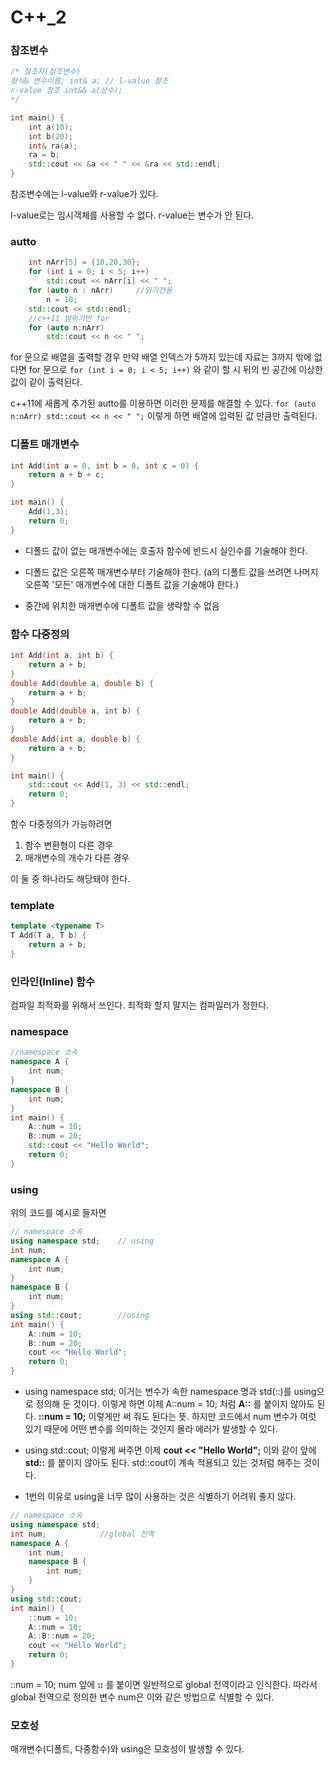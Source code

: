 # C++_2

### 참조변수

```c++
/* 참조자(참조변수)
형식& 변수이름; int& a; // l-value 참조
r-value 참조 int&& a(상수);
*/

int main() {
	int a(10);
	int b(20);
	int& ra(a);
	ra = b;
	std::cout << &a << " " << &ra << std::endl;
}
```

참조변수에는 l-value와 r-value가 있다.

l-value로는 임시객체를 사용할 수 없다. r-value는 변수가 안 된다.

### autto

```c++
	int nArr[5] = {10,20,30};
	for (int i = 0; i < 5; i++)
		std::cout << nArr[i] << " ";
	for (auto n : nArr)		//읽기전용
		n = 10;
	std::cout << std::endl;
	//c++11 범위기반 for
	for (auto n:nArr)
		std::cout << n << " ";
```

for 문으로 배열을 출력할 경우 만약 배열 인덱스가 5까지 있는데 자료는 3까지 밖에 없다면 for 문으로 ``` for (int i = 0; i < 5; i++) ``` 와 같이 할 시 뒤의 빈 공간에 이상한 값이 같이 출력된다.

c++11에 새롭게 추가된 autto를 이용하면 이러한 문제를 해결할 수 있다.  ```for (auto n:nArr) std::cout << n << " ";``` 이렇게 하면 배열에 입력된 값 만큼만 출력된다.



### 디폴트 매개변수

```c++
int Add(int a = 0, int b = 0, int c = 0) {
	return a + b + c;
}

int main() {
	Add(1,3);
	return 0;
}
```

* 디폴드 값이 없는 매개변수에는 호출자 함수에 반드시 실인수를 기술해야 한다. 

* 디폴드 값은 오른쪽 매개변수부터 기술해야 한다. (a의 디폴트 값을 쓰려면 나머지 오른쪽 '모든' 매개변수에 대한 디폴트 값을 기술해야 한다.)
* 중간에 위치한 매개변수에 디폴트 값을 생략할 수 없음



### 함수 다중정의

``` c++
int Add(int a, int b) {
	return a + b;
}
double Add(double a, double b) {
	return a + b;
}
double Add(double a, int b) {
	return a + b;
}
double Add(int a, double b) {
	return a + b;
}

int main() {
	std::cout << Add(1, 3) << std::endl;
	return 0;
}
```

함수 다중정의가 가능하려면 

1. 함수 변환형이 다른 경우
2. 매개변수의 개수가 다른 경우

이 둘 중 하나라도 해당돼야 한다.

### template

``` c++
template <typename T>
T Add(T a, T b) {
	return a + b;
}
```



### 인라인(Inline) 함수

컴파일 최적화를 위해서 쓰인다. 최적화 할지 말지는 컴파일러가 정한다.



### namespace

``` c++
//namespace 소속
namespace A {
	int num;
}
namespace B {
	int num;
}
int main() {
	A::num = 10;
	B::num = 20;
	std::cout << "Hello World";
	return 0;
}

```



### using

위의 코드를 예시로 들자면

``` c++
// namespace 소속
using namespace std;	// using
int num;
namespace A {
	int num;
}
namespace B {
	int num;
}
using std::cout;		//using
int main() {
	A::num = 10;
	B::num = 20;
	cout << "Hello World";
	return 0;
}
```

* using namespace std; 이거는 변수가 속한 namespace 명과 std(::)를 using으로 정의해 둔 것이다. 이렇게 하면 이제 A::num = 10; 처럼 **A::** 를 붙이지 않아도 된다. **::num = 10;** 이렇게만 써 줘도 된다는 뜻. 하지만 코드에서 num 변수가 여럿 있기 때문에 어떤 변수를 의미하는 것인지 몰라 에러가 발생할 수 있다. 

* using std::cout; 이렇게 써주면 이제 **cout << "Hello World";** 이와 같이 앞에 **std::** 를 붙이지 않아도 된다.  std::cout이 계속 적용되고 있는 것처럼 해주는 것이다.
* 1번의 이유로 using을 너무 많이 사용하는 것은 식별하기 어려워 좋지 않다. 

``` C++
// namespace 소속
using namespace std;
int num;			//global 전역
namespace A {
	int num;
	namespace B {
		int num;
	}
}
using std::cout;
int main() {
	::num = 10;
	A::num = 10;
	A::B::num = 20;
	cout << "Hello World";
	return 0;
}
```

::num = 10; num 앞에 **::** 를 붙이면 일반적으로 global 전역이라고 인식한다. 따라서 global 전역으로 정의한 변수 num은 이와 같은 방법으로 식별할 수 있다.



### 모호성

매개변수(디폴트, 다중함수)와 using은 모호성이 발생할 수 있다.
